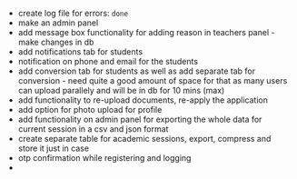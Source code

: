 - create log file for errors: `done`
- make an admin panel
- add message box functionality for adding reason in teachers panel - make changes in db  
- add notifications tab for students
- notification on phone and email for the students
- add conversion tab for students as well as add separate tab for conversion - need quite a good amount of space for that as many users can upload parallely and will be in db for 10 mins (max)
- add functionality to re-upload documents, re-apply the application
- add option for photo upload for profile
- add functionality on admin panel for exporting the whole data for current session in a csv and json format
- create separate table for academic sessions, export, compress and store it just in case
- otp confirmation while registering and logging
- 